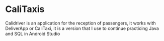 # CaliTaxis
Calidriver is an application for the reception of passengers, it works with DeliverApp or CaliTaxi, it is a version that I use to continue practicing Java and SQL in Android Studio
